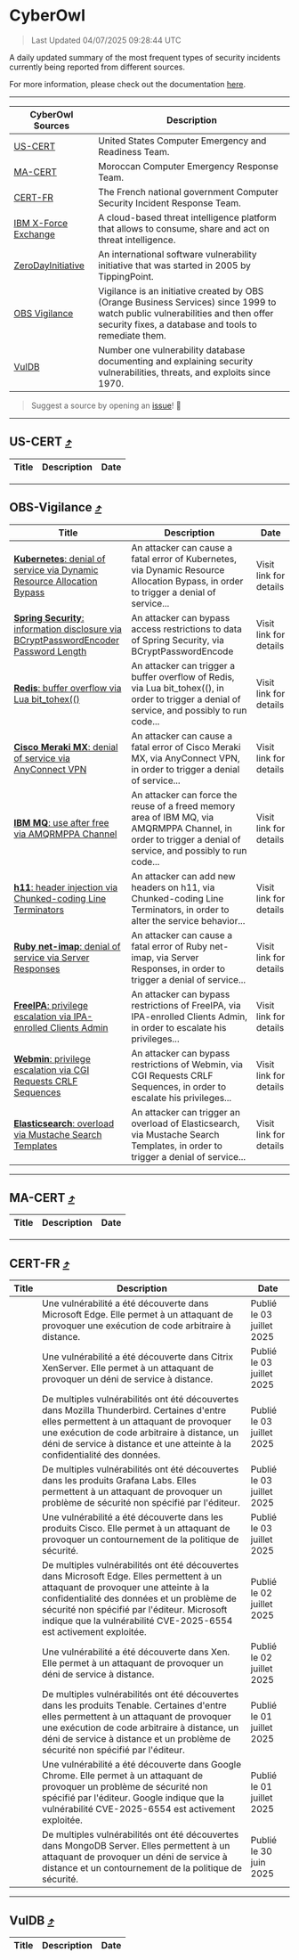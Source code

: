 
 <div id='top'></div>

# CyberOwl

 > Last Updated 04/07/2025 09:28:44 UTC
 
 A daily updated summary of the most frequent types of security incidents currently being reported from different sources.
 
 For more information, please check out the documentation [here](./docs/README.md).
 
 ---
 |CyberOwl Sources|Description|
 |---|---|
 |[US-CERT](#us-cert-arrow_heading_up)|United States Computer Emergency and Readiness Team.|
 |[MA-CERT](#ma-cert-arrow_heading_up)|Moroccan Computer Emergency Response Team.|
 |[CERT-FR](#cert-fr-arrow_heading_up)|The French national government Computer Security Incident Response Team.|
 |[IBM X-Force Exchange](#ibmcloud-arrow_heading_up)|A cloud-based threat intelligence platform that allows to consume, share and act on threat intelligence.|
 |[ZeroDayInitiative](#zerodayinitiative-arrow_heading_up)|An international software vulnerability initiative that was started in 2005 by TippingPoint.|
 |[OBS Vigilance](#obs-vigilance-arrow_heading_up)|Vigilance is an initiative created by OBS (Orange Business Services) since 1999 to watch public vulnerabilities and then offer security fixes, a database and tools to remediate them.|
 |[VulDB](#vuldb-arrow_heading_up)|Number one vulnerability database documenting and explaining security vulnerabilities, threats, and exploits since 1970.|
 
 > Suggest a source by opening an [issue](https://github.com/karimhabush/cyberowl/issues)! :raised_hands:
 ---

## US-CERT [:arrow_heading_up:](#cyberowl)

 |Title|Description|Date|
 |---|---|---|
 
 ---

## OBS-Vigilance [:arrow_heading_up:](#cyberowl)

 |Title|Description|Date|
 |---|---|---|
 |[<a href="https://vigilance.fr/vulnerability/Kubernetes-denial-of-service-via-Dynamic-Resource-Allocation-Bypass-47479" class="noirorange"><b>Kubernetes</b>: denial of service via Dynamic Resource Allocation Bypass</a>](https://vigilance.fr/vulnerability/Kubernetes-denial-of-service-via-Dynamic-Resource-Allocation-Bypass-47479)|An attacker can cause a fatal error of Kubernetes, via Dynamic Resource Allocation Bypass, in order to trigger a denial of service...|Visit link for details|
 |[<a href="https://vigilance.fr/vulnerability/Spring-Security-information-disclosure-via-BCryptPasswordEncoder-Password-Length-47468" class="noirorange"><b>Spring Security</b>: information disclosure via BCryptPasswordEncode<wbr>r Password Length</wbr></a>](https://vigilance.fr/vulnerability/Spring-Security-information-disclosure-via-BCryptPasswordEncoder-Password-Length-47468)|An attacker can bypass access restrictions to data of Spring Security, via BCryptPasswordEncode|Visit link for details|
 |[<a href="https://vigilance.fr/vulnerability/Redis-buffer-overflow-via-Lua-bit-tohex-45284" class="noirorange"><b>Redis</b>: buffer overflow via Lua bit_tohex(()</a>](https://vigilance.fr/vulnerability/Redis-buffer-overflow-via-Lua-bit-tohex-45284)|An attacker can trigger a buffer overflow of Redis, via Lua bit_tohex((), in order to trigger a denial of service, and possibly to run code...|Visit link for details|
 |[<a href="https://vigilance.fr/vulnerability/Cisco-Meraki-MX-denial-of-service-via-AnyConnect-VPN-45276" class="noirorange"><b>Cisco Meraki MX</b>: denial of service via AnyConnect VPN</a>](https://vigilance.fr/vulnerability/Cisco-Meraki-MX-denial-of-service-via-AnyConnect-VPN-45276)|An attacker can cause a fatal error of Cisco Meraki MX, via AnyConnect VPN, in order to trigger a denial of service...|Visit link for details|
 |[<a href="https://vigilance.fr/vulnerability/IBM-MQ-use-after-free-via-AMQRMPPA-Channel-47021" class="noirorange"><b>IBM MQ</b>: use after free via AMQRMPPA Channel</a>](https://vigilance.fr/vulnerability/IBM-MQ-use-after-free-via-AMQRMPPA-Channel-47021)|An attacker can force the reuse of a freed memory area of IBM MQ, via AMQRMPPA Channel, in order to trigger a denial of service, and possibly to run code...|Visit link for details|
 |[<a href="https://vigilance.fr/vulnerability/h11-header-injection-via-Chunked-coding-Line-Terminators-47020" class="noirorange"><b>h11</b>: header injection via Chunked-coding Line Terminators</a>](https://vigilance.fr/vulnerability/h11-header-injection-via-Chunked-coding-Line-Terminators-47020)|An attacker can add new headers on h11, via Chunked-coding Line Terminators, in order to alter the service behavior...|Visit link for details|
 |[<a href="https://vigilance.fr/vulnerability/Ruby-net-imap-denial-of-service-via-Server-Responses-47019" class="noirorange"><b>Ruby net-imap</b>: denial of service via Server Responses</a>](https://vigilance.fr/vulnerability/Ruby-net-imap-denial-of-service-via-Server-Responses-47019)|An attacker can cause a fatal error of Ruby net-imap, via Server Responses, in order to trigger a denial of service...|Visit link for details|
 |[<a href="https://vigilance.fr/vulnerability/FreeIPA-privilege-escalation-via-IPA-enrolled-Clients-Admin-47448" class="noirorange"><b>FreeIPA</b>: privilege escalation via IPA-enrolled Clients Admin</a>](https://vigilance.fr/vulnerability/FreeIPA-privilege-escalation-via-IPA-enrolled-Clients-Admin-47448)|An attacker can bypass restrictions of FreeIPA, via IPA-enrolled Clients Admin, in order to escalate his privileges...|Visit link for details|
 |[<a href="https://vigilance.fr/vulnerability/Webmin-privilege-escalation-via-CGI-Requests-CRLF-Sequences-47018" class="noirorange"><b>Webmin</b>: privilege escalation via CGI Requests CRLF Sequences</a>](https://vigilance.fr/vulnerability/Webmin-privilege-escalation-via-CGI-Requests-CRLF-Sequences-47018)|An attacker can bypass restrictions of Webmin, via CGI Requests CRLF Sequences, in order to escalate his privileges...|Visit link for details|
 |[<a href="https://vigilance.fr/vulnerability/Elasticsearch-overload-via-Mustache-Search-Templates-47017" class="noirorange"><b>Elasticsearch</b>: overload via Mustache Search Templates</a>](https://vigilance.fr/vulnerability/Elasticsearch-overload-via-Mustache-Search-Templates-47017)|An attacker can trigger an overload of Elasticsearch, via Mustache Search Templates, in order to trigger a denial of service...|Visit link for details|
 
 ---

## MA-CERT [:arrow_heading_up:](#cyberowl)

 |Title|Description|Date|
 |---|---|---|
 
 ---

## CERT-FR [:arrow_heading_up:](#cyberowl)

 |Title|Description|Date|
 |---|---|---|
 |[](https://www.cert.ssi.gouv.fr/avis/CERTFR-2025-AVI-0557/)|Une vulnérabilité a été découverte dans Microsoft Edge. Elle permet à un attaquant de provoquer une exécution de code arbitraire à distance.|Publié le 03 juillet 2025|
 |[](https://www.cert.ssi.gouv.fr/avis/CERTFR-2025-AVI-0556/)|Une vulnérabilité a été découverte dans Citrix XenServer. Elle permet à un attaquant de provoquer un déni de service à distance.|Publié le 03 juillet 2025|
 |[](https://www.cert.ssi.gouv.fr/avis/CERTFR-2025-AVI-0555/)|De multiples vulnérabilités ont été découvertes dans Mozilla Thunderbird. Certaines d'entre elles permettent à un attaquant de provoquer une exécution de code arbitraire à distance, un déni de service à distance et une atteinte à la confidentialité des données.|Publié le 03 juillet 2025|
 |[](https://www.cert.ssi.gouv.fr/avis/CERTFR-2025-AVI-0554/)|De multiples vulnérabilités ont été découvertes dans les produits Grafana Labs. Elles permettent à un attaquant de provoquer un problème de sécurité non spécifié par l'éditeur.|Publié le 03 juillet 2025|
 |[](https://www.cert.ssi.gouv.fr/avis/CERTFR-2025-AVI-0553/)|Une vulnérabilité a été découverte dans les produits Cisco. Elle permet à un attaquant de provoquer un contournement de la politique de sécurité.|Publié le 03 juillet 2025|
 |[](https://www.cert.ssi.gouv.fr/avis/CERTFR-2025-AVI-0552/)|De multiples vulnérabilités ont été découvertes dans Microsoft Edge. Elles permettent à un attaquant de provoquer une atteinte à la confidentialité des données et un problème de sécurité non spécifié par l'éditeur. Microsoft indique que la vulnérabilité CVE-2025-6554 est activement exploitée.|Publié le 02 juillet 2025|
 |[](https://www.cert.ssi.gouv.fr/avis/CERTFR-2025-AVI-0551/)|Une vulnérabilité a été découverte dans Xen. Elle permet à un attaquant de provoquer un déni de service à distance.|Publié le 02 juillet 2025|
 |[](https://www.cert.ssi.gouv.fr/avis/CERTFR-2025-AVI-0550/)|De multiples vulnérabilités ont été découvertes dans les produits Tenable. Certaines d'entre elles permettent à un attaquant de provoquer une exécution de code arbitraire à distance, un déni de service à distance et un problème de sécurité non spécifié par l'éditeur.|Publié le 01 juillet 2025|
 |[](https://www.cert.ssi.gouv.fr/avis/CERTFR-2025-AVI-0549/)|Une vulnérabilité a été découverte dans Google Chrome. Elle permet à un attaquant de provoquer un problème de sécurité non spécifié par l'éditeur. Google indique que la vulnérabilité CVE-2025-6554 est activement exploitée.|Publié le 01 juillet 2025|
 |[](https://www.cert.ssi.gouv.fr/avis/CERTFR-2025-AVI-0548/)|De multiples vulnérabilités ont été découvertes dans MongoDB Server. Elles permettent à un attaquant de provoquer un déni de service à distance et un contournement de la politique de sécurité.|Publié le 30 juin 2025|
 
 ---

## VulDB [:arrow_heading_up:](#cyberowl)

 |Title|Description|Date|
 |---|---|---|
 